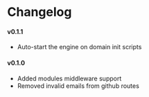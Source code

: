 
Changelog
==============

#### v0.1.1

- Auto-start the engine on domain init scripts


#### v0.1.0

- Added modules middleware support
- Removed invalid emails from github routes
